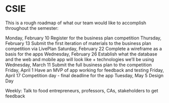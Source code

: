 # CSIE


This is a rough roadmap of what our team would like to accomplish throughout the semester:


Monday, February 10
Register for the business plan competition
Thursday, February 13
Submit the first iteration of materials to the business plan competition via LivePlan
Saturday, February 22
Complete a wireframe as a basis for the apps
Wednesday, February 26
Establish what the database and the web and mobile app will look like + technologies we’ll be using
Wednesday, March 11
Submit the full business plan to the competition
Friday, April 1
Have an MVP of app working for feedback and testing
Friday, April 17
Competition day - final deadline for the app
Tuesday, May 5
Design Day

Weekly: Talk to food entrepreneurs, professors, CAs, stakeholders to get feedback
